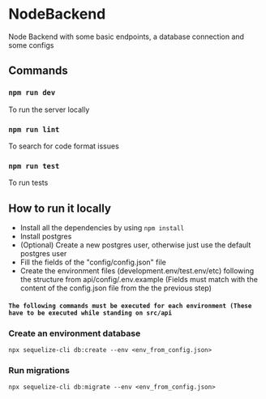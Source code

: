 # NodeBackend

Node Backend with some basic endpoints, a database connection and some configs

## Commands

### `npm run dev`

To run the server locally

### `npm run lint`

To search for code format issues

### `npm run test`

To run tests

## How to run it locally

- Install all the dependencies by using `npm install`
- Install postgres
- (Optional) Create a new postgres user, otherwise just use the default postgres user
- Fill the fields of the "config/config.json" file
- Create the environment files (development.env/test.env/etc) following the structure from api/config/.env.example (Fields must match with the content of the config.json file from the the previous step)

#### `The following commands must be executed for each environment (These have to be executed while standing on src/api`

### Create an environment database

```
npx sequelize-cli db:create --env <env_from_config.json>
```

### Run migrations

```
npx sequelize-cli db:migrate --env <env_from_config.json>
```
